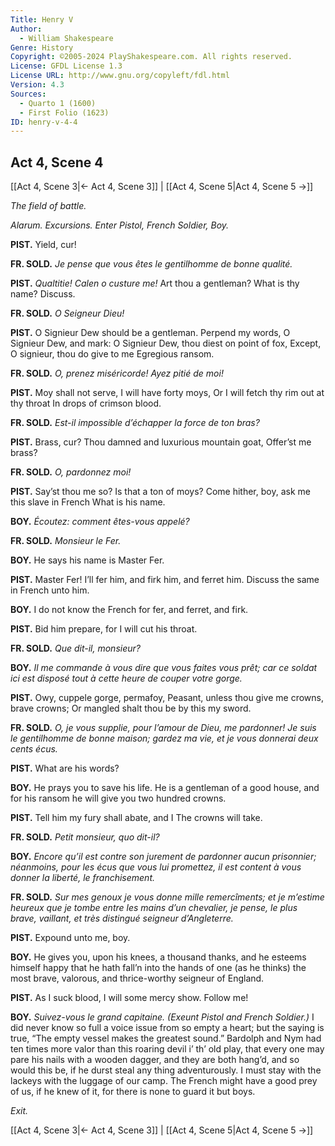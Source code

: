 ```yaml
---
Title: Henry V
Author: 
  - William Shakespeare
Genre: History
Copyright: ©2005-2024 PlayShakespeare.com. All rights reserved.
License: GFDL License 1.3
License URL: http://www.gnu.org/copyleft/fdl.html
Version: 4.3
Sources:
  - Quarto 1 (1600)
  - First Folio (1623)
ID: henry-v-4-4
---
```


## Act 4, Scene 4
[[Act 4, Scene 3|← Act 4, Scene 3]] | [[Act 4, Scene 5|Act 4, Scene 5 →]]

*The field of battle.*

*Alarum. Excursions. Enter Pistol, French Soldier, Boy.*

**PIST.**
Yield, cur!

**FR. SOLD.**
*Je pense que vous êtes le gentilhomme de bonne qualité.*

**PIST.**
*Qualtitie! Calen o custure me!* Art thou a gentleman? What is thy name? Discuss.

**FR. SOLD.**
*O Seigneur Dieu!*

**PIST.**
O Signieur Dew should be a gentleman.
Perpend my words, O Signieur Dew, and mark:
O Signieur Dew, thou diest on point of fox,
Except, O signieur, thou do give to me
Egregious ransom.

**FR. SOLD.**
*O, prenez miséricorde! Ayez pitié de moi!*

**PIST.**
Moy shall not serve, I will have forty moys,
Or I will fetch thy rim out at thy throat
In drops of crimson blood.

**FR. SOLD.**
*Est-il impossible d’échapper la force de ton bras?*

**PIST.**
Brass, cur?
Thou damned and luxurious mountain goat,
Offer’st me brass?

**FR. SOLD.**
*O, pardonnez moi!*

**PIST.**
Say’st thou me so? Is that a ton of moys?
Come hither, boy, ask me this slave in French
What is his name.

**BOY.**
*Écoutez: comment êtes-vous appelé?*

**FR. SOLD.**
*Monsieur le Fer.*

**BOY.**
He says his name is Master Fer.

**PIST.**
Master Fer! I’ll fer him, and firk him, and ferret him. Discuss the same in French unto him.

**BOY.**
I do not know the French for fer, and ferret, and firk.

**PIST.**
Bid him prepare, for I will cut his throat.

**FR. SOLD.**
*Que dit-il, monsieur?*

**BOY.**
*Il me commande à vous dire que vous faites vous prêt; car ce soldat ici est disposé tout à cette heure de couper votre gorge.*

**PIST.**
Owy, cuppele gorge, permafoy,
Peasant, unless thou give me crowns, brave crowns;
Or mangled shalt thou be by this my sword.

**FR. SOLD.**
*O, je vous supplie, pour l’amour de Dieu, me pardonner! Je suis le gentilhomme de bonne maison; gardez ma vie, et je vous donnerai deux cents écus.*

**PIST.**
What are his words?

**BOY.**
He prays you to save his life. He is a gentleman of a good house, and for his ransom he will give you two hundred crowns.

**PIST.**
Tell him my fury shall abate, and I
The crowns will take.

**FR. SOLD.**
*Petit monsieur, quo dit-il?*

**BOY.**
*Encore qu’il est contre son jurement de pardonner aucun prisonnier; néanmoins, pour les écus que vous lui promettez, il est content à vous donner la liberté, le franchisement.*

**FR. SOLD.**
*Sur mes genoux je vous donne mille remercîments; et je m’estime heureux que je tombe entre les mains d’un chevalier, je pense, le plus brave, vaillant, et très distingué seigneur d’Angleterre.*

**PIST.**
Expound unto me, boy.

**BOY.**
He gives you, upon his knees, a thousand thanks, and he esteems himself happy that he hath fall’n into the hands of one (as he thinks) the most brave, valorous, and thrice-worthy seigneur of England.

**PIST.**
As I suck blood, I will some mercy show. Follow me!

**BOY.**
*Suivez-vous le grand capitaine.*
*(Exeunt Pistol and French Soldier.)*
I did never know so full a voice issue from so empty a heart; but the saying is true, “The empty vessel makes the greatest sound.” Bardolph and Nym had ten times more valor than this roaring devil i’ th’ old play, that every one may pare his nails with a wooden dagger, and they are both hang’d, and so would this be, if he durst steal any thing adventurously. I must stay with the lackeys with the luggage of our camp. The French might have a good prey of us, if he knew of it, for there is none to guard it but boys.

*Exit.*

[[Act 4, Scene 3|← Act 4, Scene 3]] | [[Act 4, Scene 5|Act 4, Scene 5 →]]